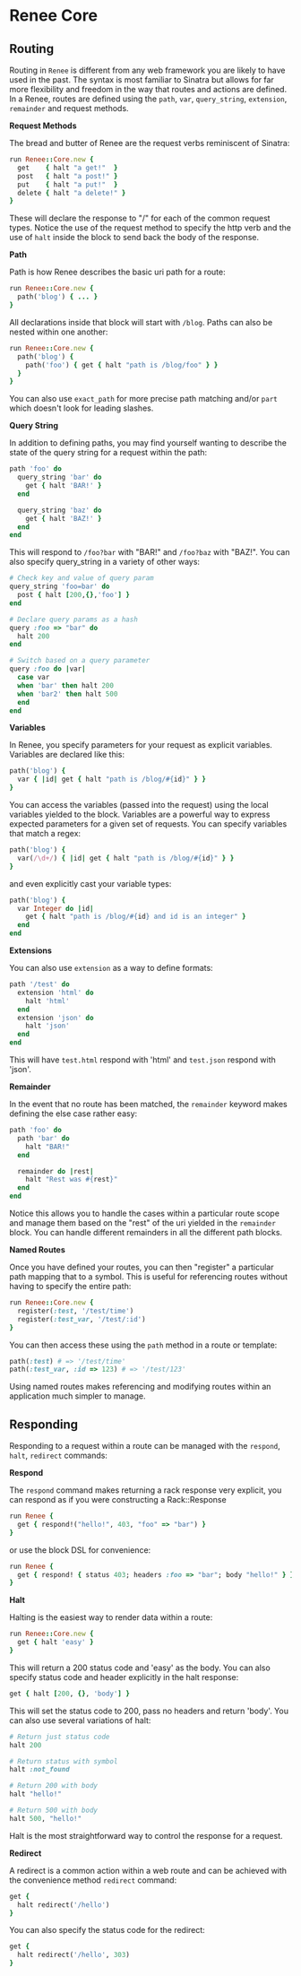 # Renee Core

## Routing

Routing in `Renee` is different from any web framework you are likely to have used in the past. The syntax is most familiar to Sinatra but allows
for far more flexibility and freedom in the way that routes and actions are defined. In a Renee, routes are defined using the `path`, `var`, `query_string`, `extension`, `remainder` and request methods.

**Request Methods**

The bread and butter of Renee are the request verbs reminiscent of Sinatra:

```ruby
run Renee::Core.new {
  get    { halt "a get!"  }
  post   { halt "a post!" }
  put    { halt "a put!"  }
  delete { halt "a delete!" }
}
```

These will declare the response to "/" for each of the common request types. Notice the use of the request method to
specify the http verb and the use of `halt` inside the block to send back the body of the response.

**Path**

Path is how Renee describes the basic uri path for a route:

```ruby
run Renee::Core.new {
  path('blog') { ... }
}
```

All declarations inside that block will start with `/blog`. Paths can also be nested within one another:

```ruby
run Renee::Core.new {
  path('blog') {
    path('foo') { get { halt "path is /blog/foo" } }
  }
}
```

You can also use `exact_path` for more precise path matching and/or `part` which doesn't look for leading slashes.

**Query String**

In addition to defining paths, you may find yourself wanting to describe the state of the query string for a request within the path:

```ruby
path 'foo' do
  query_string 'bar' do
    get { halt 'BAR!' }
  end

  query_string 'baz' do
    get { halt 'BAZ!' }
  end
end
```

This will respond to `/foo?bar` with "BAR!" and `/foo?baz` with "BAZ!". You can also specify query_string in a variety of other ways:

```ruby
# Check key and value of query param
query_string 'foo=bar' do
  post { halt [200,{},'foo'] }
end

# Declare query params as a hash
query :foo => "bar" do
  halt 200
end

# Switch based on a query parameter
query :foo do |var|
  case var
  when 'bar' then halt 200
  when 'bar2' then halt 500
  end
end
```

**Variables**

In Renee, you specify parameters for your request as explicit variables. Variables are declared like this:

```ruby
path('blog') {
  var { |id| get { halt "path is /blog/#{id}" } }
}
```

You can access the variables (passed into the request) using the local variables yielded to the block. Variables are a powerful
way to express expected parameters for a given set of requests. You can specify variables that match a regex:

```ruby
path('blog') {
  var(/\d+/) { |id| get { halt "path is /blog/#{id}" } }
}
```

and even explicitly cast your variable types:

```ruby
path('blog') {
  var Integer do |id|
    get { halt "path is /blog/#{id} and id is an integer" }
  end
end
```

**Extensions**

You can also use `extension` as a way to define formats:

```ruby
path '/test' do
  extension 'html' do
    halt 'html'
  end
  extension 'json' do
    halt 'json'
  end
end
```

This will have `test.html` respond with 'html' and `test.json` respond with 'json'.

**Remainder**

In the event that no route has been matched, the `remainder` keyword makes defining the else case rather easy:

```ruby
path 'foo' do
  path 'bar' do
    halt "BAR!"
  end

  remainder do |rest|
    halt "Rest was #{rest}"
  end
end
```

Notice this allows you to handle the cases within a particular route scope and manage them based on the "rest" of the uri yielded in the `remainder` block. You
can handle different remainders in all the different path blocks.

**Named Routes**

Once you have defined your routes, you can then "register" a particular path mapping that to a symbol. This is useful for referencing routes without
having to specify the entire path:

```ruby
run Renee::Core.new {
  register(:test, '/test/time')
  register(:test_var, '/test/:id')
}
```

You can then access these using the `path` method in a route or template:

```ruby
path(:test) # => '/test/time'
path(:test_var, :id => 123) # => '/test/123'
```

Using named routes makes referencing and modifying routes within an application much simpler to manage.

## Responding

Responding to a request within a route can be managed with the `respond`, `halt`, `redirect` commands:

**Respond**

The `respond` command makes returning a rack response very explicit, you can respond as if you were constructing a Rack::Response

```ruby
run Renee {
  get { respond!("hello!", 403, "foo" => "bar") }
}
```

or use the block DSL for convenience:

```ruby
run Renee {
  get { respond! { status 403; headers :foo => "bar"; body "hello!" } }
}
```

**Halt**

Halting is the easiest way to render data within a route:

```ruby
run Renee::Core.new {
  get { halt 'easy' }
}
```

This will return a 200 status code and 'easy' as the body. You can also specify status code and header explicitly in the halt response:

```ruby
get { halt [200, {}, 'body'] }
```

This will set the status code to 200, pass no headers and return 'body'. You can also use several variations of halt:

```ruby
# Return just status code
halt 200

# Return status with symbol
halt :not_found

# Return 200 with body
halt "hello!"

# Return 500 with body
halt 500, "hello!"
```

Halt is the most straightforward way to control the response for a request.

**Redirect**

A redirect is a common action within a web route and can be achieved with the convenience method `redirect` command:

```ruby
get {
  halt redirect('/hello')
}
```

You can also specify the status code for the redirect:

```ruby
get {
  halt redirect('/hello', 303)
}
```